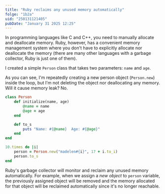 ```yaml
---
title: "Ruby reclaims any unused memory automatically"
folge: "1b2a"
uid: "250131121405"
pubDate: "January 31 2025 12:25"
---
```


In programming languages like C and C++, you need to manually allocate and deallocate memory. Ruby, however, has a convenient memory management system where you don't have to explicitly allocate nor deallocate the memory (there are many other languages with a garbage collector, Ruby is just one of them). 

I created a simple `Person` class that takes two parameters: `name` and `age`.

As you can see, I'm repeatedly creating a new person object (`Person.new`) inside the loop, but I'm not deleting the object nor deallocating any memory. Will it cause memory leak? No.

```rb
class Person
	def initialize(name, age)
		@name = name
		@age = age
	end

	def to_s
		puts "Name: #{@name}  Age: #{@age}"
	end
end

10.times do |i|
	person = Person.new("madelen#{i}", 17 + i.to_i)
	person.to_s
end
```

Ruby's garbage collector will monitor and reclaim any unused memory automatically. For example, when we assign a _new object_ to `person` variable, the previously assigned object will be removed and the memory allocated for that object will be reclaimed automatically since it's no longer reachable.